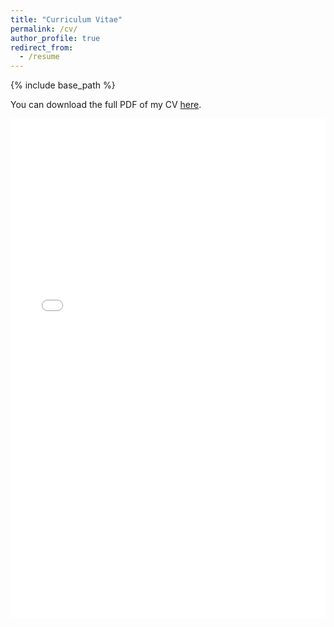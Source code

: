 ```yaml
---
title: "Curriculum Vitae"
permalink: /cv/
author_profile: true
redirect_from:
  - /resume
---
```


{% include base_path %}

You can download the full PDF of my CV [here](/files/cv/CV_KChua.pdf).

<iframe src="/files/cv/CV_KChua.pdf" width="100%" height="800" frameborder="no" border="0" marginwidth="0" marginheight="0"></iframe>

